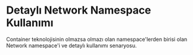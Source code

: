 # Detaylı Network Namespace Kullanımı
Container teknolojisinin olmazsa olmazı olan namespace'lerden birisi olan Network namespace'i ve detaylı kullanımı senaryosu.
